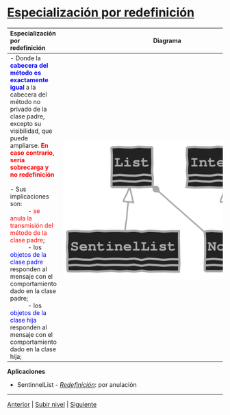 # [Especialización por redefinición](./README.md)


| **Especialización por redefinición** | **Diagrama** |
|:--------------------------------------|:--------------:|
| - Donde la **<span style="color:blue">cabecera del método es exactamente igual</span>** a la cabecera del método no privado de la clase padre, excepto su visibilidad, que puede ampliarse. **<span style="color:red">En caso contrario, sería sobrecarga y no redefinición</span>**<br><br>- Sus implicaciones son:<br> &nbsp;&nbsp;&nbsp;&nbsp;&nbsp;&nbsp;&nbsp;&nbsp;&nbsp;&nbsp; - <span style="color:red">se anula la transmisión del método de la clase padre</span>;<br> &nbsp;&nbsp;&nbsp;&nbsp;&nbsp;&nbsp;&nbsp;&nbsp;&nbsp;&nbsp; - los <span style="color:blue">objetos de la clase padre</span> responden al mensaje con el comportamiento dado en la clase padre;<br> &nbsp;&nbsp;&nbsp;&nbsp;&nbsp;&nbsp;&nbsp;&nbsp;&nbsp;&nbsp; - los <span style="color:blue">objetos de la clase hija</span> responden al mensaje con el comportamiento dado en la clase hija; | &nbsp;&nbsp;&nbsp;&nbsp;&nbsp;&nbsp;&nbsp;&nbsp;&nbsp;&nbsp;&nbsp;&nbsp;&nbsp;&nbsp;&nbsp;&nbsp;&nbsp;&nbsp;&nbsp;&nbsp;&nbsp;&nbsp;&nbsp;&nbsp;&nbsp;&nbsp;&nbsp;&nbsp;&nbsp;&nbsp;&nbsp;&nbsp;&nbsp;&nbsp;&nbsp;&nbsp;&nbsp;&nbsp;&nbsp;&nbsp;&nbsp;&nbsp;&nbsp;&nbsp;&nbsp;&nbsp;&nbsp;&nbsp;&nbsp;&nbsp;&nbsp;&nbsp;&nbsp;&nbsp;&nbsp;&nbsp;&nbsp;&nbsp;&nbsp;&nbsp;&nbsp;&nbsp;&nbsp;&nbsp;&nbsp;&nbsp;&nbsp;&nbsp;&nbsp;&nbsp;&nbsp;&nbsp;&nbsp;&nbsp;&nbsp;&nbsp;&nbsp;&nbsp;&nbsp;&nbsp;&nbsp;&nbsp;&nbsp;&nbsp;&nbsp;&nbsp;&nbsp;&nbsp;&nbsp;&nbsp;&nbsp;&nbsp;&nbsp;&nbsp;&nbsp;&nbsp;&nbsp;&nbsp;&nbsp;&nbsp;&nbsp;&nbsp;&nbsp;&nbsp;&nbsp;&nbsp;&nbsp;&nbsp;&nbsp;&nbsp;&nbsp;&nbsp;&nbsp;&nbsp;&nbsp;&nbsp;&nbsp;&nbsp;&nbsp;&nbsp;&nbsp;&nbsp;&nbsp;&nbsp;&nbsp;&nbsp;&nbsp;&nbsp;&nbsp;&nbsp; ![Diagrama de clases](/images/ListaCentinela.svg) |


**Aplicaciones** 
* SentinnelList - [*Redefinición*](https://github.com/USantaTecla-tech-java/src/blob/main/src/main/java/es/usantatecla/aX_listas/a1_basic/a4_extends/SentinelList.java): por anulación
---

[Anterior](../u2protectedMembers/README.md) | [Subir nivel](../README.md) | [Siguiente](../u4superReference/README.md)

